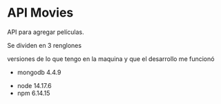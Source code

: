 # API Movies

API para agregar películas.

Se dividen en 3 renglones

versiones de lo que tengo en la maquina y que el desarrollo me funcionó
* mongodb 4.4.9
- node 14.17.6
- npm 6.14.15